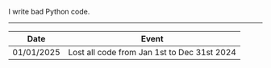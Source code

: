 I write bad Python code.

___

Date | Event
--- | ---
01/01/2025 | Lost all code from Jan 1st to Dec 31st 2024
